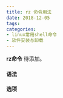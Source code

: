 ```yaml
---
title: rz 命令用法
date: 2018-12-05
tags:
categories: 
- linux常用shell命令
- 软件安装与卸载
---
```

**rz命令** 待添加。
<!-- more --> 
#### **语法**


#### **选项**

